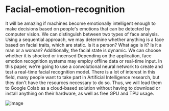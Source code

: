 # Facial-emotion-recognition
It will be amazing if machines become emotionally intelligent enough to make decisions based on people's emotions that can be detected by computer vision. We can distinguish between two types of face analysis. Using a sequential approach, we may determine whether anything is a face based on facial traits, which are static. Is it a person? What age is it? Is it a man or a woman? Additionally, the facial state is dynamic. We can choose whether it is shocked or incensed Depending on the application, face emotion recognition systems may employ offline data or real-time input. In this paper, we're going to use a convolutional neural network to create and test a real-time facial recognition model. There is a lot of interest in this field, many people want to take part in Artificial Intelligence research, but they don't have the resources necessary to do so. Thus, we will lead them to Google Colab as a cloud-based solution without having to download or install anything on their hardware, as well as free GPU and TPU usage.

![image](https://github.com/user-attachments/assets/3a678f25-b639-405f-afc2-f72b32fbd8ef)
